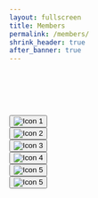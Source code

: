 ```yaml
---
layout: fullscreen
title: Members
permalink: /members/
shrink_header: true
after_banner: true
---
```


<div style="height: 5rem;"></div>

<div class="icon-grid">
  <div class="icon-item">
    <button class="icon-toggle" data-text="text1">
      <img src="{{ site.baseurl }}/assets/img/headshots/ensemblemeliora-060.jpg" alt="Icon 1" />
    </button>
  </div>

  <div class="icon-item">
    <button class="icon-toggle" data-text="text2">
      <img src="{{ site.baseurl }}/assets/img/headshots/ensemblemeliora-089.jpg" alt="Icon 2" />
    </button>
  </div>

  <div class="icon-item">
    <button class="icon-toggle" data-text="text3">
      <img src="{{ site.baseurl }}/assets/img/headshots/ensemblemeliora-090.jpg" alt="Icon 3" />
    </button>
  </div>

  <div class="icon-item">
    <button class="icon-toggle" data-text="text4">
      <img src="{{ site.baseurl }}/assets/img/headshots/ensemblemeliora-095.jpg" alt="Icon 4" />
    </button>
  </div>

  <div class="icon-item">
    <button class="icon-toggle" data-text="text5">
      <img src="{{ site.baseurl }}/assets/img/headshots/ensemblemeliora-097.jpg" alt="Icon 5" />
    </button>
  </div>

  <div class="icon-item">
    <button class="icon-toggle" data-text="text6">
      <img src="{{ site.baseurl }}/assets/img/headshots/IMG_0847.jpg" alt="Icon 5" />
    </button>
  </div>
</div>


<div id="text-display" class="wide-text"></div>

<div id="text1" class="icon-text" style="display:none;">
  <p>Circumambulate the city of a dreamy Sabbath afternoon. Go from Corlears Hook to Coenties Slip, and from thence, by Whitehall, northward. What do you see?—Posted like silent sentinels all around the town, stand thousands upon thousands of mortal men fixed in ocean reveries. Some leaning against the spiles; some seated upon the pier-heads; some looking over the bulwarks of ships from China; some high aloft in the rigging, as if striving to get a still better seaward peep. But these are all landsmen; of week days pent up in lath and plaster—tied to counters, nailed to benches, clinched to desks. How then is this? Are the green fields gone? What do they here?</p>
</div>
<div id="text2" class="icon-text" style="display:none;">
  <p>“Nantucket itself,” said Mr. Webster, “is a very striking and peculiar portion of the National interest. There is a population of eight or nine thousand persons living here in the sea, adding largely every year to the National wealth by the boldest and most persevering industry.” —Report of Daniel Webster’s Speech in the U. S. Senate, on the application for the Erection of a Breakwater at Nantucket. 1828.</p>
</div>
<div id="text3" class="icon-text" style="display:none;">
  <p>“Grand Contested Election for the Presidency of the United States. “WHALING VOYAGE BY ONE ISHMAEL. “BLOODY BATTLE IN AFFGHANISTAN.”</p>
</div>
<div id="text4" class="icon-text" style="display:none;">
  <p>I stuffed a shirt or two into my old carpet-bag, tucked it under my arm, and started for Cape Horn and the Pacific. Quitting the good city of old Manhatto, I duly arrived in New Bedford. It was a Saturday night in December. Much was I disappointed upon learning that the little packet for Nantucket had already sailed, and that no way of reaching that place would offer, till the following Monday.</p>
</div>
<div id="text5" class="icon-text" style="display:none;">
  <p>Moving on, I at last came to a dim sort of light not far from the docks, and heard a forlorn creaking in the air; and looking up, saw a swinging sign over the door with a white painting upon it, faintly representing a tall straight jet of misty spray, and these words underneath—“The Spouter Inn:—Peter Coffin.”</p>
</div>
<div id="text6" class="icon-text" style="display:none;">
  <p>ASDFGHADSDFGHJKSDFGHJKLASDFGHJKLSDFGHJKL SDFGHJKSDFGHJKLSADFGHJKL SDFGHJK WERTYUIO XCVBNM SDFGHJ SDERTYHUJK SDFGHJK”</p>
</div>

<script src="{{ site.baseurl }}/assets/js/members.js"></script>
